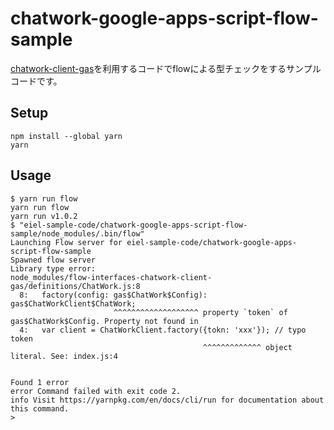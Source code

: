 # chatwork-google-apps-script-flow-sample

[chatwork-client-gas](https://github.com/cw-shibuya/chatwork-client-gas/)を利用するコードでflowによる型チェックをするサンプルコードです。

## Setup

```
npm install --global yarn
yarn
```

## Usage

```
$ yarn run flow
yarn run flow
yarn run v1.0.2
$ "eiel-sample-code/chatwork-google-apps-script-flow-sample/node_modules/.bin/flow"
Launching Flow server for eiel-sample-code/chatwork-google-apps-script-flow-sample
Spawned flow server 
Library type error:
node_modules/flow-interfaces-chatwork-client-gas/definitions/ChatWork.js:8
  8:   factory(config: gas$ChatWork$Config): gas$ChatWorkClient$ChatWork;
                       ^^^^^^^^^^^^^^^^^^^ property `token` of gas$ChatWork$Config. Property not found in
  4:   var client = ChatWorkClient.factory({tokn: 'xxx'}); // typo token
                                           ^^^^^^^^^^^^^ object literal. See: index.js:4


Found 1 error
error Command failed with exit code 2.
info Visit https://yarnpkg.com/en/docs/cli/run for documentation about this command.
>                    
```

